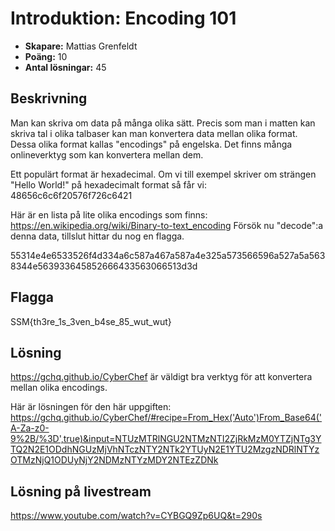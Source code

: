 # Introduktion: Encoding 101

- **Skapare:** Mattias Grenfeldt
- **Poäng:** 10
- **Antal lösningar:** 45

## Beskrivning

Man kan skriva om data på många olika sätt. Precis som man i matten kan skriva tal i olika talbaser kan man konvertera data mellan olika format. Dessa olika format kallas "encodings" på engelska. Det finns många onlineverktyg som kan konvertera mellan dem.

Ett populärt format är hexadecimal. Om vi till exempel skriver om strängen "Hello World!" på hexadecimalt format så får vi: 48656c6c6f20576f726c6421

Här är en lista på lite olika encodings som finns: https://en.wikipedia.org/wiki/Binary-to-text_encoding
Försök nu "decode":a denna data, tillslut hittar du nog en flagga.

55314e4e6533526f4d334a6c587a467a587a4e325a573566596a527a5a5638344e563933645852666433563066513d3d

## Flagga
SSM{th3re_1s_3ven_b4se_85_wut_wut}

## Lösning

https://gchq.github.io/CyberChef är väldigt bra verktyg för att konvertera mellan olika encodings.

Här är lösningen för den här uppgiften: https://gchq.github.io/CyberChef/#recipe=From_Hex('Auto')From_Base64('A-Za-z0-9%2B/%3D',true)&input=NTUzMTRlNGU2NTMzNTI2ZjRkMzM0YTZjNTg3YTQ2N2E1ODdhNGUzMjVhNTczNTY2NTk2YTUyN2E1YTU2MzgzNDRlNTYzOTMzNjQ1ODUyNjY2NDMzNTYzMDY2NTEzZDNk

## Lösning på livestream

https://www.youtube.com/watch?v=CYBGQ9Zp6UQ&t=290s
